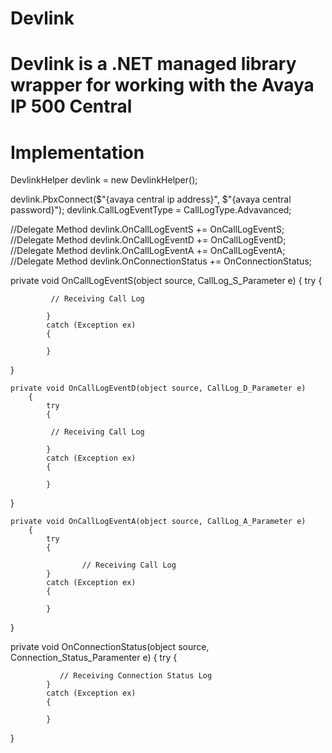 # Devlink
# Devlink is a .NET managed library wrapper for working with the Avaya IP 500 Central

# Implementation

DevlinkHelper devlink = new DevlinkHelper();

devlink.PbxConnect($"{avaya central ip address}", $"{avaya central password}");
devlink.CallLogEventType = CallLogType.Advavanced;

  //Delegate Method 
  devlink.OnCallLogEventS += OnCallLogEventS;
  //Delegate Method 
  devlink.OnCallLogEventD += OnCallLogEventD;
  //Delegate Method 
  devlink.OnCallLogEventA += OnCallLogEventA;
  //Delegate Method 
  devlink.OnConnectionStatus += OnConnectionStatus;

  private void OnCallLogEventS(object source, CallLog_S_Parameter e)
        {
            try
            {
               
             // Receiving Call Log
 
            }
            catch (Exception ex)
            {
                
            }
   }

    private void OnCallLogEventD(object source, CallLog_D_Parameter e)
        {
            try
            {
               
             // Receiving Call Log
 
            }
            catch (Exception ex)
            {
                
            }
   }

    private void OnCallLogEventA(object source, CallLog_A_Parameter e)
        {
            try
            {
               
                    // Receiving Call Log
            }
            catch (Exception ex)
            {
                
            }
   }
   
   private void OnConnectionStatus(object source, Connection_Status_Paramenter e)
        {
            try
            {
               
               // Receiving Connection Status Log
            }
            catch (Exception ex)
            {
                
            }
   }
